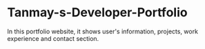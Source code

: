 # Tanmay-s-Developer-Portfolio

In this portfolio website, it shows user's information, projects, work experience and contact section.
